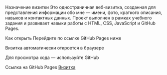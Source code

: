 Назначение визитки
Это одностраничная веб-визитка, созданная для представления информации обо мне — имени, фото, краткого описания, навыков и контактных данных.
Проект выполнен в рамках учебного задания и развивает навыки работы с HTML, CSS, JavaScript и GitHub Pages.

Как открыть
Перейдите по ссылке GitHub Pages ниже

Визитка автоматически откроется в браузере

Для просмотра кода — используйте GitHub

Ссылка на GitHub Pages
[Визитка](https://t0xyy.github.io/rezume123/)



